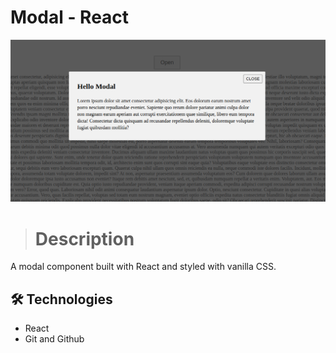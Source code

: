 # Modal - React

![preview](./.github/preview.png)

> # Description 

A modal component built with React and styled with vanilla CSS.

## 🛠️ Technologies 

- React
- Git and Github
